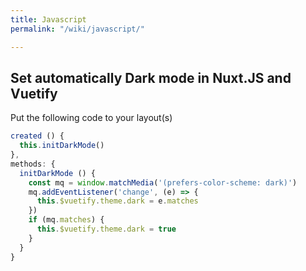 ```yaml
---
title: Javascript
permalink: "/wiki/javascript/"

---
```

## Set automatically Dark mode in Nuxt.JS and Vuetify

Put the following code to your layout(s)

```javascript
created () {
  this.initDarkMode()
},
methods: {
  initDarkMode () {
    const mq = window.matchMedia('(prefers-color-scheme: dark)')
    mq.addEventListener('change', (e) => {
      this.$vuetify.theme.dark = e.matches
    })
    if (mq.matches) {
      this.$vuetify.theme.dark = true
    }
  }
}
```